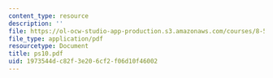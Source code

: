 ```yaml
---
content_type: resource
description: ''
file: https://ol-ocw-studio-app-production.s3.amazonaws.com/courses/8-514-strongly-correlated-systems-in-condensed-matter-physics-fall-2003/1973544dc82f3e206cf2f06d10f46002_ps10.pdf
file_type: application/pdf
resourcetype: Document
title: ps10.pdf
uid: 1973544d-c82f-3e20-6cf2-f06d10f46002
---
```

